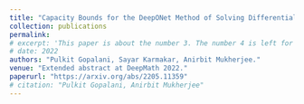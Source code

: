 ```yaml
---
title: "Capacity Bounds for the DeepONet Method of Solving Differential Equations"
collection: publications
permalink:
# excerpt: 'This paper is about the number 3. The number 4 is left for future work.'
# date: 2022
authors: "Pulkit Gopalani, Sayar Karmakar, Anirbit Mukherjee."
venue: "Extended abstract at DeepMath 2022."
paperurl: "https://arxiv.org/abs/2205.11359"
# citation: "Pulkit Gopalani, Anirbit Mukherjee"
---
```

